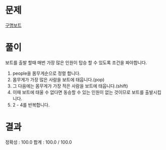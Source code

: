 # 문제

[구명보트](https://school.programmers.co.kr/learn/courses/30/lessons/42885#)

# 풀이

보트를 출발 할때 매번 가장 많은 인원이 탑승 할 수 있도록 조건을 짜야합니다.

1. people을 몸무게순으로 정렬 합니다.
2. 몸무게가 가장 많은 사람을 보트에 태웁니다.(pop)
3. 그 다음에는 몸무게가 가장 적은 사람을 보트에 태웁니다.(shift)
4. 이때 보트에 태울 수 없다면 동승할 수 있는 인원이 없는 것이므로 보트를 출발시킵니다.
5. 2 - 4를 반복합니다.

# 결과

정확성 : 100.0
합계 : 100.0 / 100.0
